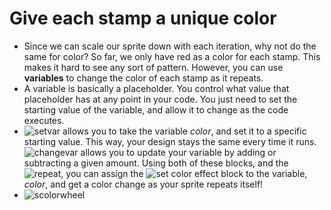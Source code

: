 # Give each stamp a unique color

- Since we can scale our sprite down with each iteration, why not do the same for color? So far, we only have red as a color for each stamp. This makes it hard to see any sort of pattern. However, you can use **variables** to change the color of each stamp as it repeats.
- A variable is basically a placeholder. You control what value that placeholder has at any point in your code. You just need to set the starting value of the variable, and allow it to change as the code executes.
- ![setvar](./img/setvar.png) allows you to take the variable _color_, and set it to a specific starting value. This way, your design stays the same every time it runs. ![changevar](./img/changevar.png) allows you to update your variable by adding or subtracting a given amount. Using both of these blocks, and the ![repeat](./img/repeat.png), you can assign the ![set color effect](./img/setcoloreffect.png) block to the variable, _color_, and get a color change as your sprite repeats itself!
- ![scolorwheel](./img/colorwheel.png)
